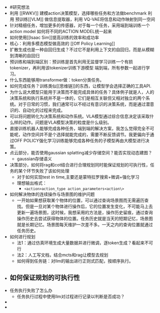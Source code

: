 - #研究想法
- 利用 [[RWKV]] 建模action决策模型，选择哪些任务和方法做benchmark
  利用 预训练[[VLM]] 做信息提取器，利用 VQ-VAE将信息和动作映射到同一空间
- 针对精细任务，增加更多的传感器，对于每一个任务，采用端到端训练一个action model
  如何将不同的ACTION MODEL统一起来
- 如何使用[[Isaac Sim]]提高训练的效率和成功率
- 核心：利用多模态模型做高效的 [[Off Policy Learning]]
- 扩散生成也是一种自回归生成？不过它不是利用上下文的自回归，而是从模糊到清晰的自回归
- 预训练和端到端区别：预训练是首先利用无监督学习训练一个有损tokenizer，再利用该tokenizer训练下游模型
  端到端，所有参数一起进行学习。
- 什么东西能够用transformer做：token分类任务。
- 如何完成任务？训练类似[[思维链]]的东西，让模型学会选择正确的工具API.
- 为什么说大模型只能用于决策而不能完成具体的任务？具体例子就是人，人的决策系统和执行系统并不是一体的，它们是相互关联但又相对独立的两个系统。对于日常的习惯，我们通常可以不经过有意识的决策系统，而是通过潜意识的、自动化的过程来完成。
- 可以将问题转化为决策系统和动作系统。VLA模型通过综合信息决定该采取什么样的动作。问题是VLA模型决策的粒度是什么级别。
- 直接训练机器人能够完成各种任务，端到端的解决方案，我怎么觉得完全不可能呢，动作空间并不是个选择就能完成的，需要不断反馈调节。我更偏向于通过OFF POLICY强化学习训练能够完成各种任务的子模型再由大模型进行决策。
- 点云部分，能否使用gaussian splatting减少存储空间？能否实现动态建图？
	- gaussian存储语义
- 决策部分，如何将rag和cot结合进行合理规划同时能保证规划的可执行性，任务的某个环节失败了该如何处理
	- 对于如何实现test in time,主要还是蒙特拉罗搜索+微调+强化学习
	- 理想输出格式：
		- ```<action>action_type action_parameters<action\>```
- 如何解决物体的连续操作与场景图的维护问题
	- 一开始如果想获取某个物体的位置，可以通过查询场景图而无需遍历查找。但是一旦对某个物体进行操作后，它的位置发生变化，不可能马上去更新一遍场景图，这时候，我想采用的方法是，操作历史留痕，通过查询操作历史去尝试获得物体的位置。任务历史就是当天的短期记忆，场景图就是长期记忆。场景图每天维护一次差不多。一天之内的查询位置就通过任务历史。
- 如何进行规划
	- 法1：通过仿真环境生成大量数据并进行微调，逐token生成？看起来不可行
	- 法2：人工写文档，结合mcts和rag让模型去规划
	- 如何得到任务链：对llm的输出进行正则式匹配，按顺序执行。
- 如何保证规划的可执行性
	-
- 任务执行失败了怎么办
	- 任务执行过程中使用llm对过程进行记录以判断是否成功？
-
-